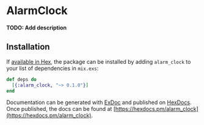 # AlarmClock

**TODO: Add description**

## Installation

If [available in Hex](https://hex.pm/docs/publish), the package can be installed
by adding `alarm_clock` to your list of dependencies in `mix.exs`:

```elixir
def deps do
  [{:alarm_clock, "~> 0.1.0"}]
end
```

Documentation can be generated with [ExDoc](https://github.com/elixir-lang/ex_doc)
and published on [HexDocs](https://hexdocs.pm). Once published, the docs can
be found at [https://hexdocs.pm/alarm_clock](https://hexdocs.pm/alarm_clock).

